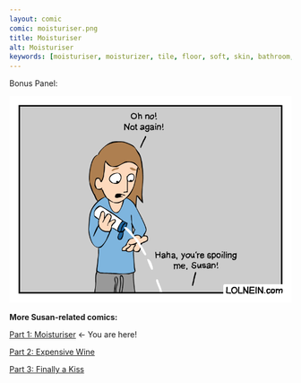 ```yaml
---
layout: comic
comic: moisturiser.png
title: Moisturiser
alt: Moisturiser
keywords: [moisturiser, moisturizer, tile, floor, soft, skin, bathroom, expensive]
---
```


Bonus Panel:

![Moisturiser Bonus Panel](/images/moisturiser_bonus.png)


__More Susan-related comics:__

[Part 1: Moisturiser](https://lolnein.com/2018/01/24/moisturiser/) <- You are here!

[Part 2: Expensive Wine](https://lolnein.com/2018/01/30/expensivewine/)

[Part 3: Finally a Kiss](https://lolnein.com/2018/01/31/finallyakiss/)
